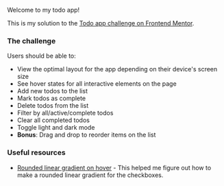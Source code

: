 Welcome to my todo app!

This is my solution to the [Todo app challenge on Frontend Mentor](https://www.frontendmentor.io/challenges/todo-app-Su1_KokOW).

### The challenge

Users should be able to:

- View the optimal layout for the app depending on their device's screen size
- See hover states for all interactive elements on the page
- Add new todos to the list
- Mark todos as complete
- Delete todos from the list
- Filter by all/active/complete todos
- Clear all completed todos
- Toggle light and dark mode
- **Bonus**: Drag and drop to reorder items on the list

### Useful resources

- [Rounded linear gradient on hover](https://gist.github.com/stereokai/36dc0095b9d24ce93b045e2ddc60d7a0#file-gistfile1-txt) - This helped me figure out how to make a rounded linear gradient for the checkboxes.

